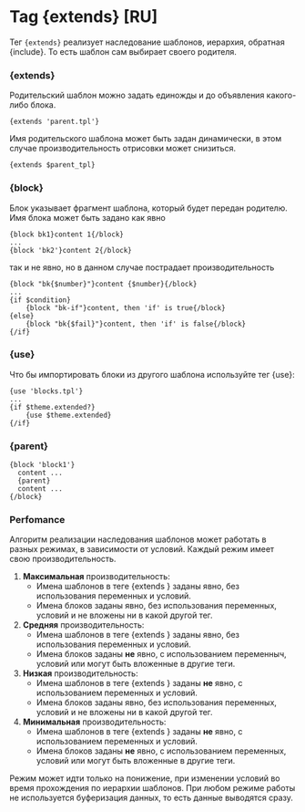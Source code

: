 Tag {extends} [RU]
==================

Тег `{extends}` реализует наследование шаблонов, иерархия, обратная {include}. То есть шаблон сам выбирает своего родителя.

### {extends}

Родительский шаблон можно задать единожды и до объявления какого-либо блока.

```smarty
{extends 'parent.tpl'}
```

Имя родительского шаблона может быть задан динамически, в этом случае производительность отрисовки может снизиться.

```smarty
{extends $parent_tpl}
```

### {block}

Блок указывает фрагмент шаблона, который будет передан родителю. Имя блока может быть задано как явно

```smarty
{block bk1}content 1{/block}
...
{block 'bk2'}content 2{/block}
```

так и не явно, но в данном случае пострадает производительность

```smarty
{block "bk{$number}"}content {$number}{/block}
...
{if $condition}
    {block "bk-if"}content, then 'if' is true{/block}
{else}
    {block "bk{$fail}"}content, then 'if' is false{/block}
{/if}
```

### {use}

Что бы импортировать блоки из другого шаблона используйте тег {use}:

```smarty
{use 'blocks.tpl'}
...
{if $theme.extended?}
    {use $theme.extended}
{/if}
```


### {parent}

```smarty
{block 'block1'}
  content ...
  {parent}
  content ...
{/block}
```

### Perfomance

Алгоритм реализации наследования шаблонов может работать в разных режимах, в зависимости от условий.
Каждый режим имеет свою производительность.

1. **Максимальная** производительность:
    * Имена шаблонов в теге {extends } заданы явно, без использования переменных и условий.
    * Имена блоков заданы явно, без использования переменных, условий и не вложены ни в какой другой тег.
2. **Средняя** производительность:
    * Имена шаблонов в теге {extends } заданы явно, без использования переменных и условий.
    * Имена блоков заданы **не** явно, с использованием переменныч, условий или могут быть вложенные в другие теги.
3. **Низкая** производительность:
    * Имена шаблонов в теге {extends } заданы **не** явно, с использованием переменных и условий.
    * Имена блоков заданы явно, без использования переменных, условий и не вложены ни в какой другой тег.
4. **Минимальная** производительность:
    * Имена шаблонов в теге {extends } заданы **не** явно, с использованием переменных и условий.
    * Имена блоков заданы **не** явно, с использованием переменных, условий или могут быть вложенные в другие теги.

Режим может идти только на понижение, при изменении условий во время прохождения по иерархии шаблонов.
При любом режиме работы не используется буферизация данных, то есть данные выводятся сразу.